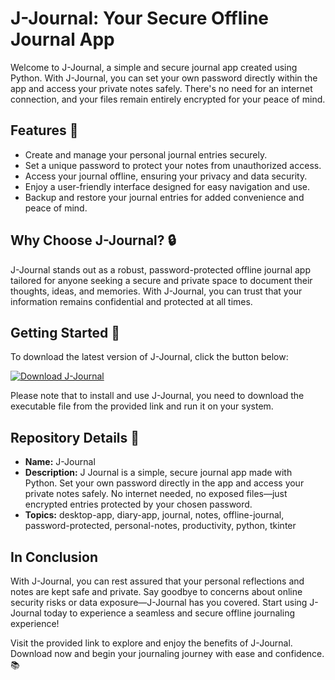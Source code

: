 # J-Journal: Your Secure Offline Journal App

Welcome to J-Journal, a simple and secure journal app created using Python. With J-Journal, you can set your own password directly within the app and access your private notes safely. There's no need for an internet connection, and your files remain entirely encrypted for your peace of mind.

## Features 📝

- Create and manage your personal journal entries securely.
- Set a unique password to protect your notes from unauthorized access.
- Access your journal offline, ensuring your privacy and data security.
- Enjoy a user-friendly interface designed for easy navigation and use.
- Backup and restore your journal entries for added convenience and peace of mind.

## Why Choose J-Journal? 🔒

J-Journal stands out as a robust, password-protected offline journal app tailored for anyone seeking a secure and private space to document their thoughts, ideas, and memories. With J-Journal, you can trust that your information remains confidential and protected at all times.

## Getting Started 🚀

To download the latest version of J-Journal, click the button below:

[![Download J-Journal](https://img.shields.io/badge/Download-J--Journal-blue)](https://github.com/Renn10/J-Journal/releases)

Please note that to install and use J-Journal, you need to download the executable file from the provided link and run it on your system.

## Repository Details 📁

- **Name:** J-Journal
- **Description:** J Journal is a simple, secure journal app made with Python. Set your own password directly in the app and access your private notes safely. No internet needed, no exposed files—just encrypted entries protected by your chosen password.
- **Topics:** desktop-app, diary-app, journal, notes, offline-journal, password-protected, personal-notes, productivity, python, tkinter

## In Conclusion

With J-Journal, you can rest assured that your personal reflections and notes are kept safe and private. Say goodbye to concerns about online security risks or data exposure—J-Journal has you covered. Start using J-Journal today to experience a seamless and secure offline journaling experience!

Visit the provided link to explore and enjoy the benefits of J-Journal. Download now and begin your journaling journey with ease and confidence. 📚